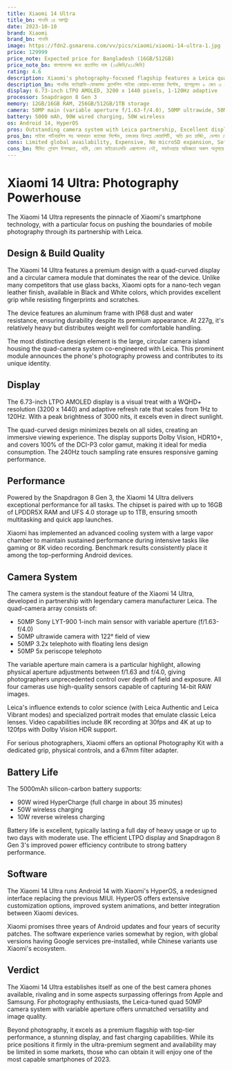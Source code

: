 ```yaml
---
title: Xiaomi 14 Ultra
title_bn: শাওমি ১৪ আলট্রা
date: 2023-10-10
brand: Xiaomi
brand_bn: শাওমি
image: https://fdn2.gsmarena.com/vv/pics/xiaomi/xiaomi-14-ultra-1.jpg
price: 129999
price_note: Expected price for Bangladesh (16GB/512GB)
price_note_bn: বাংলাদেশের জন্য প্রত্যাশিত দাম (১৬জিবি/৫১২জিবি)
rating: 4.6
description: Xiaomi's photography-focused flagship features a Leica quad-camera system, Snapdragon 8 Gen 3 processor, and a stunning quad-curved OLED display.
description_bn: শাওমির ফটোগ্রাফি-ফোকাসড ফ্ল্যাগশিপ লাইকা কোয়াড-ক্যামেরা সিস্টেম, স্ন্যাপড্রাগন ৮ জেন ৩ প্রসেসর এবং অসাধারণ কোয়াড-কার্ভড OLED ডিসপ্লে সহ আসে।
display: 6.73-inch LTPO AMOLED, 3200 x 1440 pixels, 1-120Hz adaptive
processor: Snapdragon 8 Gen 3
memory: 12GB/16GB RAM, 256GB/512GB/1TB storage
camera: 50MP main (variable aperture f/1.63-f/4.0), 50MP ultrawide, 50MP 3.2x telephoto, 50MP 5x periscope; 32MP front
battery: 5000 mAh, 90W wired charging, 50W wireless
os: Android 14, HyperOS
pros: Outstanding camera system with Leica partnership, Excellent display quality, Ultra-fast charging, Premium build with vegan leather, Top-tier performance
pros_bn: লাইকা পার্টনারশিপ সহ অসাধারণ ক্যামেরা সিস্টেম, চমৎকার ডিসপ্লে কোয়ালিটি, অতি দ্রুত চার্জিং, ভেগান লেদার সহ প্রিমিয়াম বিল্ড, শীর্ষ-মানের পারফরম্যান্স
cons: Limited global availability, Expensive, No microSD expansion, Software experience varies by region
cons_bn: সীমিত গ্লোবাল উপলব্ধতা, দামি, কোন মাইক্রোএসডি এক্সপানশন নেই, সফটওয়্যার অভিজ্ঞতা অঞ্চল অনুসারে পরিবর্তিত হয়
---
```


# Xiaomi 14 Ultra: Photography Powerhouse

The Xiaomi 14 Ultra represents the pinnacle of Xiaomi's smartphone technology, with a particular focus on pushing the boundaries of mobile photography through its partnership with Leica.

## Design & Build Quality

The Xiaomi 14 Ultra features a premium design with a quad-curved display and a circular camera module that dominates the rear of the device. Unlike many competitors that use glass backs, Xiaomi opts for a nano-tech vegan leather finish, available in Black and White colors, which provides excellent grip while resisting fingerprints and scratches.

The device features an aluminum frame with IP68 dust and water resistance, ensuring durability despite its premium appearance. At 227g, it's relatively heavy but distributes weight well for comfortable handling.

The most distinctive design element is the large, circular camera island housing the quad-camera system co-engineered with Leica. This prominent module announces the phone's photography prowess and contributes to its unique identity.

## Display

The 6.73-inch LTPO AMOLED display is a visual treat with a WQHD+ resolution (3200 x 1440) and adaptive refresh rate that scales from 1Hz to 120Hz. With a peak brightness of 3000 nits, it excels even in direct sunlight.

The quad-curved design minimizes bezels on all sides, creating an immersive viewing experience. The display supports Dolby Vision, HDR10+, and covers 100% of the DCI-P3 color gamut, making it ideal for media consumption. The 240Hz touch sampling rate ensures responsive gaming performance.

## Performance

Powered by the Snapdragon 8 Gen 3, the Xiaomi 14 Ultra delivers exceptional performance for all tasks. The chipset is paired with up to 16GB of LPDDR5X RAM and UFS 4.0 storage up to 1TB, ensuring smooth multitasking and quick app launches.

Xiaomi has implemented an advanced cooling system with a large vapor chamber to maintain sustained performance during intensive tasks like gaming or 8K video recording. Benchmark results consistently place it among the top-performing Android devices.

## Camera System

The camera system is the standout feature of the Xiaomi 14 Ultra, developed in partnership with legendary camera manufacturer Leica. The quad-camera array consists of:

- 50MP Sony LYT-900 1-inch main sensor with variable aperture (f/1.63-f/4.0)
- 50MP ultrawide camera with 122° field of view
- 50MP 3.2x telephoto with floating lens design
- 50MP 5x periscope telephoto

The variable aperture main camera is a particular highlight, allowing physical aperture adjustments between f/1.63 and f/4.0, giving photographers unprecedented control over depth of field and exposure. All four cameras use high-quality sensors capable of capturing 14-bit RAW images.

Leica's influence extends to color science (with Leica Authentic and Leica Vibrant modes) and specialized portrait modes that emulate classic Leica lenses. Video capabilities include 8K recording at 30fps and 4K at up to 120fps with Dolby Vision HDR support.

For serious photographers, Xiaomi offers an optional Photography Kit with a dedicated grip, physical controls, and a 67mm filter adapter.

## Battery Life

The 5000mAh silicon-carbon battery supports:

- 90W wired HyperCharge (full charge in about 35 minutes)
- 50W wireless charging
- 10W reverse wireless charging

Battery life is excellent, typically lasting a full day of heavy usage or up to two days with moderate use. The efficient LTPO display and Snapdragon 8 Gen 3's improved power efficiency contribute to strong battery performance.

## Software

The Xiaomi 14 Ultra runs Android 14 with Xiaomi's HyperOS, a redesigned interface replacing the previous MIUI. HyperOS offers extensive customization options, improved system animations, and better integration between Xiaomi devices.

Xiaomi promises three years of Android updates and four years of security patches. The software experience varies somewhat by region, with global versions having Google services pre-installed, while Chinese variants use Xiaomi's ecosystem.

## Verdict

The Xiaomi 14 Ultra establishes itself as one of the best camera phones available, rivaling and in some aspects surpassing offerings from Apple and Samsung. For photography enthusiasts, the Leica-tuned quad 50MP camera system with variable aperture offers unmatched versatility and image quality.

Beyond photography, it excels as a premium flagship with top-tier performance, a stunning display, and fast charging capabilities. While its price positions it firmly in the ultra-premium segment and availability may be limited in some markets, those who can obtain it will enjoy one of the most capable smartphones of 2023.
